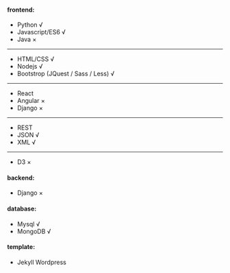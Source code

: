 #### frontend: 
 * Python             √
 * Javascript/ES6     √  
 * Java               ×
 ---
 * HTML/CSS           √       
 * Nodejs             √ 
 * Bootstrop (JQuest / Sass / Less)    √
 ---
 * React   
 * Angular            ×
 * Django             × 
 ---  
 * REST
 * JSON               √ 
 * XML                √ 
 ---   
 * D3                 ×
             

#### backend: 
 * Django             ×

#### database:
 * Mysql              √
 * MongoDB            √

#### template: 
 * Jekyll Wordpress
